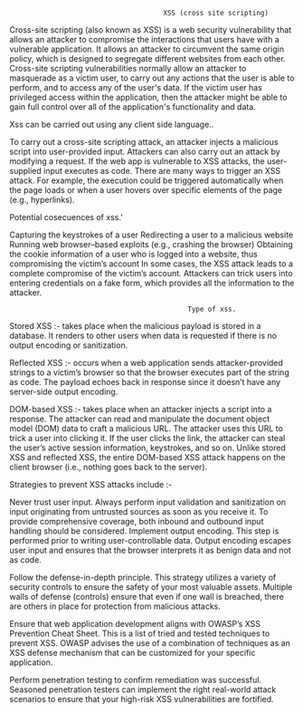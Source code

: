 
                                          XSS (cross site scripting)

Cross-site scripting (also known as XSS) is a web security vulnerability that allows an attacker to compromise the interactions that users have with a vulnerable application. It allows an attacker to circumvent the same origin policy, which is designed to segregate different websites from each other. Cross-site scripting vulnerabilities normally allow an attacker to masquerade as a victim user, to carry out any actions that the user is able to perform, and to access any of the user's data. If the victim user has privileged access within the application, then the attacker might be able to gain full control over all of the application's functionality and data.

Xss can be carried out using any client side language..

To carry out a cross-site scripting attack, an attacker injects a malicious script into user-provided input. Attackers can also carry out an attack by modifying a request. If the web app is vulnerable to XSS attacks, the user-supplied input executes as code.
There are many ways to trigger an XSS attack. For example, the execution could be triggered automatically when the page loads or when a user hovers over specific elements of the page (e.g., hyperlinks).

Potential cosecuences of xss.'

Capturing the keystrokes of a user
Redirecting a user to a malicious website
Running web browser–based exploits (e.g., crashing the browser)
Obtaining the cookie information of a user who is logged into a website, thus compromising the victim’s account
In some cases, the XSS attack leads to a complete compromise of the victim’s account. Attackers can trick users into entering credentials on a fake form, which provides all the information to the attacker.

                                                Type of xss.

Stored XSS :- takes place when the malicious payload is stored in a database. It renders to other users when data is requested if there is no output encoding or sanitization.

Reflected XSS :- occurs when a web application sends attacker-provided strings to a victim’s browser so that the browser executes part of the string as code. The payload echoes back in response since it doesn’t have any server-side output encoding.

DOM-based XSS :- takes place when an attacker injects a script into a response. The attacker can read and manipulate the document object model (DOM) data to craft a malicious URL. The attacker uses this URL to trick a user into clicking it. If the user clicks the link, the attacker can steal the user’s active session information, keystrokes, and so on. Unlike stored XSS and reflected XSS, the entire DOM-based XSS attack happens on the client browser (i.e., nothing goes back to the server).


Strategies to prevent XSS attacks include :- 

Never trust user input. Always perform input validation and sanitization on input originating from untrusted sources as soon as you receive it. To provide comprehensive coverage, both inbound and outbound input handling should be considered.
Implement output encoding. This step is performed prior to writing user-controllable data. Output encoding escapes user input and ensures that the browser interprets it as benign data and not as code.

Follow the defense-in-depth principle. This strategy utilizes a variety of security controls to ensure the safety of your most valuable assets. Multiple walls of defense (controls) ensure that even if one wall is breached, there are others in place for protection from malicious attacks.

Ensure that web application development aligns with OWASP’s XSS Prevention Cheat Sheet. This is a list of tried and tested techniques to prevent XSS. OWASP advises the use of a combination of techniques as an XSS defense mechanism that can be customized for your specific application. 

Perform penetration testing to confirm remediation was successful. Seasoned penetration testers can implement the right real-world attack scenarios to ensure that your high-risk XSS vulnerabilities are fortified.